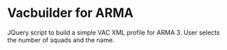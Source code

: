 # Vacbuilder for ARMA

JQuery script to build a simple VAC XML profile for ARMA 3. User selects the number of squads and the name.
